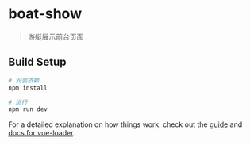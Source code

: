 # boat-show

> 游艇展示前台页面

## Build Setup

``` bash
# 安装依赖
npm install

# 运行
npm run dev

```

For a detailed explanation on how things work, check out the [guide](http://vuejs-templates.github.io/webpack/) and [docs for vue-loader](http://vuejs.github.io/vue-loader).
